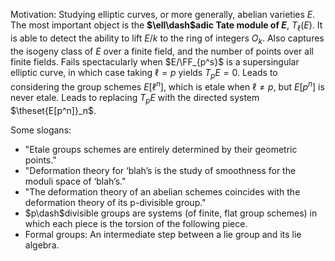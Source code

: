 Motivation:
Studying elliptic curves, or more generally, abelian varieties $E$.
The most important object is the **$\ell\dash$adic Tate module of $E$**, $T_\ell(E)$.
It is able to detect the ability to lift $E/k$ to the ring of integers $O_k$.
Also captures the isogeny class of $E$ over a finite field, and the number of points over all finite fields.
Fails spectacularly when $E/\FF_{p^s}$ is a supersingular elliptic curve, in which case taking $\ell = p$ yields $T_p E = 0$.
Leads to considering the group schemes $E[\ell^n]$, which is etale when $\ell \neq p$, but $E[p^n]$ is never etale.
Leads to replacing $T_p E$ with the directed system $\theset{E[p^n]}_n$.

Some slogans:

- "Etale groups schemes are entirely determined by their geometric points."
- "Deformation theory for ‘blah’s is the study of smoothness for the moduli space of ‘blah’s."
- "The deformation theory of an abelian schemes coincides with the deformation theory of its p-divisible group."
- $p\dash$divisible groups are systems (of finite, flat group schemes) in which each piece is the torsion of the following piece.
- Formal groups: An intermediate step between a lie group and its lie algebra.


